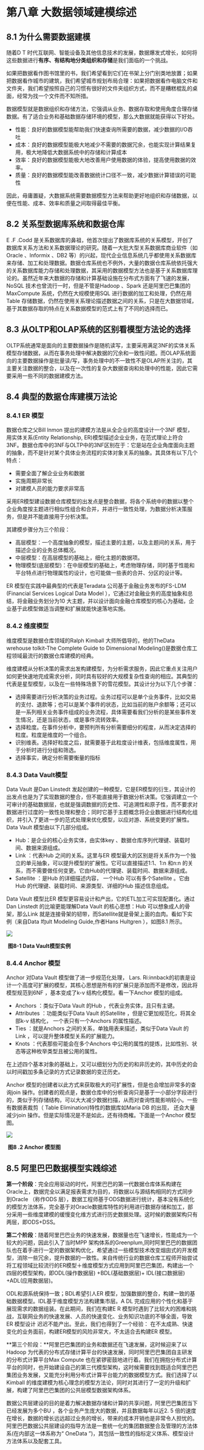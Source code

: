 # 第八章 大数据领域建模综述

## 8.1 为什么需要数据建模

随着D T 时代互联网、智能设备及其他信息技术的发展，数据爆发式增长，如何将这些数据进行**有序、有结构地分类组织和存储**是我们面临的一个挑战。

如果把数据看作图书馆里的书，我们希望看到它们在书架上分门别类地放置；如果把数据看作城市的建筑，我们希望城市规划布局合理：如果把数据看作电脑文件和文件夹，我们希望按照自己的习惯有很好的文件夹组织方式，而不是糟糕棍乱的桌面，经常为找一个文件而不知所措。

数据模型就是数据组织和存储方法，它强调从业务、数据存取和使用角度合理存储数据。有了适合业务和基础数据存储环境的模型，那么大数据就能获得以下好处。

- 性能：良好的数据模型能帮助我们快速查询所需要的数据，减少数据的I/O吞吐
- 成本：良好的数据模型能极大地减少不需要的数据冗余，也能实现计算结果复用，极大地降低大数据系统中的存储和计算成本
- 效率：良好的数据模型能极大地改善用户使用数据的体验，提高使用数据的效率。
- 质量：良好的数据模型能改善数据统计口径不一致，减少数据计算错误的可能性

因此，毋庸置疑，大数据系统需要数据模型方法来帮助更好地组织和存储数据，以便在性能、成本、效率和质量之间取得最佳平衡。

## 8.2 关系型数据库系统和数据仓库

E .F .Codd 是关系数据库的鼻祖，他首次提出了数据库系统的关系模型，开创了数据库关系方法和关系数据理论的研究。随着一大批大型关系数据库商业软件（如Oracle 、lnformix 、DB2 等）的兴起，现代企业信息系统几乎都使用关系数据库来存储、加工和处理数据。数据仓库系统也不例外，大量的数据仓库系统依托强大的关系数据库能力存储和处理数据，其采用的数据模型方法也是基于关系数据库理论的。虽然近年来大数据的存储和计算基础设施在分布式方面有了飞速的发展，NoSQL 技术也曾流行一时，但是不管是Hadoop 、Spark 还是阿里巴巴集团的MaxCompute 系统，仍然在大规模使用SQL 进行数据的加工和处理，仍然在用Table 存储数据，仍然在使用关系理论描述数据之间的关系，只是在大数据领域，基于其数据存取的特点在关系数据模型的范式上有了不同的选择而已。

## 8.3 从OLTP和OLAP系统的区别看模型方法论的选择

OLTP系统通常是面向的主要数据操作是随机读写，主要采用满足3NF的实体关系模型存储数据，从而在事务处理中解决数据的冗余和一致性问题。而OLAP系统面向的主要数据操作是批量读/写，事务处理中的不一致性不是OLAP所关注的，其主要关注数据的整合，以及在一次性的复杂大数据查询和处理中的性能，因此它需要采用一些不同的数据建模方法。

## 8.4 典型的数据仓库建模万法论

### 8.4.1 ER 模型

数据仓库之父Bill lnmon 提出的建模方法是从全企业的高度设计一个3NF 模型，用实体关系(Entity Relationship, ER)模型描述企业业务，在范式理论上符合3NF。数据仓库中的3NF与OLTP中的3NF区别在于：它是站在企业角度面向主题的抽象，而不是针对某个具体业务流程的实体对象关系的抽象。其具体有以下几个特点：

- 需要全面了解企业业务和数据
- 实施周期非常长
- 对建模人员的能力要求非常高

采用ER模型建设数据仓库模型的出发点是整合数据，将各个系统中的数据以整个企业角度按主题进行相似性组合和合并，并进行一致性处理，为数据分析决策服务，但是并不能直接用于分析决策。

其建模步骤分为三个阶段：

- 高层模型：一个高度抽象的模型，描述主要的主题，以及主题间的关系，用于描述企业的业务总体概况。
- 中层模型：在高层模型的基础上，细化主题的数据项。
- 物理模型(底层模型)：在中层模型的基础上，考虑物理存储，同时基于性能和平台特点进行物理属性的设计，也可能做一些表的合并、分区的设计等。

ER 模型在实践中最典型的代表是Teradata 公司基于金融业务发布的FS-LDM (Financial Services Logical Data Model ），它通过对金融业务的高度抽象和总结，将金融业务划分为10 大主题，并以设计面向金融仓库模型的核心为基础，企业基于此模型做适当调整和扩展就能快速落地实施。

### 8.4.2 维度模型

维度模型是数据仓库领域的Ralph Kimball 大师所倡导的，他的TheData wrehouse tolkit-The Complete Guide to Dimensional Modeling()是数据仓库工程领域最流行的数据仓库建模的经典。

维度建模从分析决策的需求出发构建模型，为分析需求服务，因此它重点关注用户如何更快速地完成需求分析，同时具有较好的大规模复杂性查询的相应。其典型的代表是星型模型，以及在一些特殊场景下的雪花模型。其设计分为以下几个步骤：

- 选择需要进行分析决策的业务过程。业务过程可以是单个业务事件，比如交易的支付、退款等；也可以是某个事件的状态，比如当前的账户余额等；还可以是一系列相关业务事件组成的业务流程，具体需要看我们分析的是某些事件发生情况，还是当前状态，或是事件流转效率。
- 选择粒度。在事件分析中，要预判所有分析需要细分的程度，从而决定选择的粒度。粒度是维度的一个组合。
- 识别维表。选择好粒度之后，就需要基于此粒度设计维表，包括维度属性，用于分析时进行分组和筛选。
- 选择事实，确定分析需要衡量的指标

### 8.4.3 Data Vault模型

Data Vault 是Dan Linstedt 发起创建的一种模型，它是ER模型的衍生，其设计的出发点也是为了实现数据的整合，但不能直接用于数据分析决策。它强调建立一个可审计的基础数据层，也就是强调数据的历史性、可追溯性和原子性，而不要求对数据进行过度的一致性处理和整合；同时它基于主题概念将企业数据进行结构化组织，并引入了更进一步的范式处理来优化模型，以应对游、系统变更的扩展性。Data Vault 模型由以下几部分组成。

- Hub：是企业的核心业务实体，由实体key 、数据仓库序列代理键、装载时间、数据来源组成。
- Link ：代表Hub 之间的关系。这里与ER 模型最大的区别是将关系作为一个独立的单元抽象，可以提升模型的扩展性。它可以直接描述1:1、1:n 和n:n 的关系，而不需要做任何变更。它由Hub的代理键、装载时间、数据来源组成。
- Satellite ：是Hub 的详细描述内容， 一个Hub 可以有多个Satellite 。它由Hub 的代理键、装载时间、来源类型、详细的Hub 描述信息组成。

Data Vault 模型比ER 模型更容易设计和产出，它的ETL加工可实现配置化。通过Dan Linstedt 的比喻更能理解Data Vault 的核心思想：Hub 可以想象成人的骨架，那么Link 就是连接骨架的韧带，而SateIIite就是骨架上面的血肉。看如下实例（来自Data 均ult Modeling Guide,作者Hans Hultgren ），如图8.1 所示。

![](img/8-1.jpg)

​															**图8-1 Data Vault模型实例**

### 8.4.4 Anchor 模型

Anchor 对Data Vault 模型做了进一步规范化处理， Lars. Ri:innback的初衷是设计一个高度可扩展的模型，其核心思想是所有的扩展只是添加而不是修改，因此将模型规范到6NF ，基本变成了k-v 结构化模型。看一下Anchor 模型的组成。

- Anchors ：类似于Data Vault 的Hub ，代表业务实体，且只有主键。
- Attributes ：功能类似于Data Vault 的Satellite ，但是它更加规范化，将其全部k-v 结构化， 一个表只有一个Anchors 的属性描述。
- Ties ：就是Anchors 之间的关系，单独用表来描述，类似于Data Vault 的Link ，可以提升整体模型关系的扩展能力。
- Knots ：代表那些可能会在多个Anchors 中公用的属性的提炼，比如性别、状态等这种枚举类型且被公用的属性。

在上述四个基本对象的基础上，又可以细划分为历史的和非历史的，其中历史的会以时间戳加多条记录的方式记录数据的变迁历史。

Anchor 模型的创建者以此方式来获取极大的可扩展性，但是也会增加非常多的查询join 操作。创建者的观点是，数据仓库中的分析查询只是基于一小部分字段进行的，类似于列存储结构，可以大大减少数据扫描，从而对查询性能影响较小。一些有数据表裁剪（ Table Elimination)特性的数据库如Maria DB 的出现， 还会大量减少join 操作。但是实际情况是不是如此，还有待商榷。下面是一个Anchor 模型图。

![](img/8-2.jpg)

​																	**图8 .2 Anchor 模型图**

## 8.5 阿里巴巴数据模型实践综述

**第一个阶段**：完全应用驱动的时代，阿里巴巴的第一代数据仓库体系构建在Oracle上，数据完全以满足报表需求为目的，将数据以与源结构相同的方式同步到Oracle （称作ODS 层），数据工程师基于ODS数据进行统计，基本没有系统化的模型方法体系，完全基于对Oracle数据库特性的利用进行数据存储和加工，部分采用一些维度建模的缓慢变化维方式进行历史数据处理。这时候的数据架构只有两层，即ODS+DSS。

**第二个阶段**：随着阿里巴巴业务的快速发展，数据量也在飞速增长，性能成为一个较大的问题，因此引入了当时MPP 架构体系的Greenplum,同时阿里巴巴的数据团队也在着手进行一定的数据架构优化，希望通过一些模型技术改变烟囱式的开发模型，消除一些冗余，提升数据的一致性。来自传统行业的数据仓库工程师开始尝试将工程领域比较流行的ER模型＋维度模型方式应用到阿里巴巴集团，构建出一个四层的模型架构，即ODL(操作数据层) +BDL(基础数据层)+ IDL(接口数据层) +ADL(应用数据层)。

ODL和源系统保持一致；BDL希望引人ER 模型，加强数据的整合，构建一致的基础数据模型。IDL基于维度模型方法构建集市层。A DL 完成应用的个性化和基于展现需求的数据组装。在此期间，我们在构建E R 模型时遇到了比较大的困难和挑战，互联网业务的快速发展、人员的快速变化、业务知识功底的不够全面，导致ER 模型设计
迟迟不能产出。至此，我们也得到了一个经验： 在不太成熟、快速变化的业务面前，构建ER模型的风险非常大，不太适合去构建ER 模型。

**第三个阶段：**阿里巴巴集团的业务和数据还在飞速发展，这时候迎来了以Hadoop 为代表的分布式存储计算平台的快速发展，同时阿里巴巴集团自主研发的分布式计算平台Max Compute 也在紧锣密鼓地进行着。我们在拥抱分布式计算平台的同时，也开始建设自己的第三代模型架构，这时候需要找到既适合阿里巴巴集团业务发展，又能充分利用分布式计算平台能力的数据模型方式。我们选择了以Kimball 的维度建模为核心理念的模型方法论，同时对其进行了一定的升级和扩展，构建了阿里巴巴集团的公共层模型数据架构体系。

数据公共层建设的目的是着力解决数据存储和计算的共享问题，阿里巴巴集团当下已经发展为多个BU ，各个业务产生庞大的数据，并且数据每年以近2. 5 倍的速度在增长，数据的增长远远超过业务的增长，带来的成本开销也是非常令人担忧的。阿里巴巴数据公共层建设的指导方法是一套统一化的集团数据整合及管理的方法体系(在内部这一体系称为“ OneData ”)，其包括一致性的指标定义体系、模型设计方法体系以及配套工具。